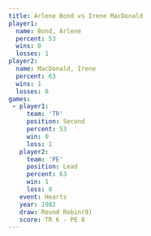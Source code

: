 ```yaml
---
title: Arlene Bond vs Irene MacDonald
player1:                
  name: Bond, Arlene    
  percent: 53           
  wins: 0               
  losses: 1             
player2:                
  name: MacDonald, Irene
  percent: 63           
  wins: 1               
  losses: 0             
games:
 - player1:          
     team: 'TR'      
     position: Second
     percent: 53     
     win: 0          
     loss: 1         
   player2:        
     team: 'PE'    
     position: Lead
     percent: 63   
     win: 1        
     loss: 0       
   event: Hearts       
   year: 1982          
   draw: Round Robin(9)
   score: TR 6 - PE 8  
---
```

